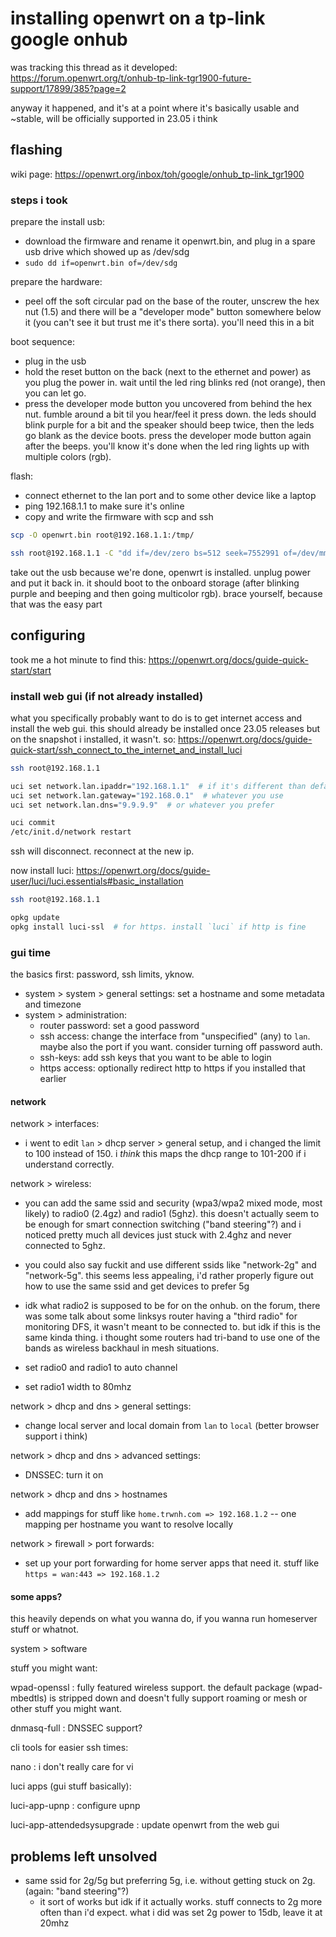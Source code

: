# installing openwrt on a tp-link google onhub

was tracking this thread as it developed: <https://forum.openwrt.org/t/onhub-tp-link-tgr1900-future-support/17899/385?page=2>

anyway it happened, and it's at a point where it's basically usable and ~stable, will be officially supported in 23.05 i think

## flashing

wiki page: <https://openwrt.org/inbox/toh/google/onhub_tp-link_tgr1900>

### steps i took

prepare the install usb:

- download the firmware and rename it openwrt.bin, and plug in a spare usb drive which showed up as /dev/sdg
- `sudo dd if=openwrt.bin of=/dev/sdg`

prepare the hardware:

- peel off the soft circular pad on the base of the router, unscrew the hex nut (1.5) and there will be a "developer mode" button somewhere below it (you can't see it but trust me it's there sorta). you'll need this in a bit

boot sequence:

- plug in the usb
- hold the reset button on the back (next to the ethernet and power) as you plug the power in. wait until the led ring blinks red (not orange), then you can let go.
- press the developer mode button you uncovered from behind the hex nut. fumble around a bit til you hear/feel it press down. the leds should blink purple for a bit and the speaker should beep twice, then the leds go blank as the device boots. press the developer mode button again after the beeps. you'll know it's done when the led ring lights up with multiple colors (rgb).

flash:

- connect ethernet to the lan port and to some other device like a laptop
- ping 192.168.1.1 to make sure it's online
- copy and write the firmware with scp and ssh

```sh
scp -O openwrt.bin root@192.168.1.1:/tmp/

ssh root@192.168.1.1 -C "dd if=/dev/zero bs=512 seek=7552991 of=/dev/mmcblk0 count=33 && dd if=/tmp/openwrt.bin of=/dev/mmcblk0 bs=1M"
```

take out the usb because we're done, openwrt is installed. unplug power and put it back in. it should boot to the onboard storage (after blinking purple and beeping and then going multicolor rgb). brace yourself, because that was the easy part

## configuring

took me a hot minute to find this: <https://openwrt.org/docs/guide-quick-start/start>

### install web gui (if not already installed)

what you specifically probably want to do is to get internet access and install the web gui. this should already be installed once 23.05 releases but on the snapshot i installed, it wasn't. so: <https://openwrt.org/docs/guide-quick-start/ssh_connect_to_the_internet_and_install_luci>

```sh
ssh root@192.168.1.1

uci set network.lan.ipaddr="192.168.1.1"  # if it's different than default
uci set network.lan.gateway="192.168.0.1"  # whatever you use
uci set network.lan.dns="9.9.9.9"  # or whatever you prefer

uci commit
/etc/init.d/network restart
```

ssh will disconnect. reconnect at the new ip.

now install luci: <https://openwrt.org/docs/guide-user/luci/luci.essentials#basic_installation>

```sh
ssh root@192.168.1.1

opkg update
opkg install luci-ssl  # for https. install `luci` if http is fine
```

### gui time

the basics first: password, ssh limits, yknow.

- system > system > general settings: set a hostname and some metadata and timezone
- system > administration:
  - router password: set a good password
  - ssh access: change the interface from "unspecified" (any) to `lan`. maybe also the port if you want. consider turning off password auth.
  - ssh-keys: add ssh keys that you want to be able to login
  - https access: optionally redirect http to https if you installed that earlier

#### network

network > interfaces:

- i went to edit `lan` > dhcp server > general setup, and i changed the limit to 100 instead of 150. i *think* this maps the dhcp range to 101-200 if i understand correctly.

network > wireless:

- you can add the same ssid and security (wpa3/wpa2 mixed mode, most likely) to radio0 (2.4gz) and radio1 (5ghz). this doesn't actually seem to be enough for smart connection switching ("band steering"?) and i noticed pretty much all devices just stuck with 2.4ghz and never connected to 5ghz.

- you could also say fuckit and use different ssids like "network-2g" and "network-5g". this seems less appealing, i'd rather properly figure out how to use the same ssid and get devices to prefer 5g

- idk what radio2 is supposed to be for on the onhub. on the forum, there was some talk about some linksys router having a "third radio" for monitoring DFS, it wasn't meant to be connected to. but idk if this is the same kinda thing. i thought some routers had tri-band to use one of the bands as wireless backhaul in mesh situations.

- set radio0 and radio1 to auto channel
- set radio1 width to 80mhz

network > dhcp and dns > general settings:

- change local server and local domain from `lan` to `local` (better browser support i think)

network > dhcp and dns > advanced settings:

- DNSSEC: turn it on

network > dhcp and dns > hostnames

- add mappings for stuff like `home.trwnh.com => 192.168.1.2` -- one mapping per hostname you want to resolve locally

network > firewall > port forwards:

- set up your port forwarding for home server apps that need it. stuff like `https = wan:443 => 192.168.1.2`

#### some apps?

this heavily depends on what you wanna do, if you wanna run homeserver stuff or whatnot.

system > software

stuff you might want:

wpad-openssl
: fully featured wireless support. the default package (wpad-mbedtls) is stripped down and doesn't fully support roaming or mesh or other stuff you might want.

dnmasq-full
: DNSSEC support?

cli tools for easier ssh times:

nano
: i don't really care for vi

luci apps (gui stuff basically):

luci-app-upnp
: configure upnp

luci-app-attendedsysupgrade
: update openwrt from the web gui

## problems left unsolved

- same ssid for 2g/5g but preferring 5g, i.e. without getting stuck on 2g.  (again: "band steering"?)
  - it sort of works but idk if it actually works. stuff connects to 2g more often than i'd expect. what i did was set 2g power to 15db, leave it at 20mhz 
